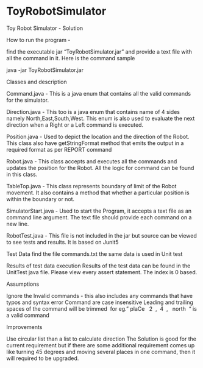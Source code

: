 # ToyRobotSimulator
Toy Robot Simulator - Solution


How to run the program - 

find the executable jar “ToyRobotSimulator.jar” and provide a text file with all the command in it. Here is the command sample

java -jar ToyRobotSimulator.jar <fileNameWithPath>



Classes and description

Command.java - This is a java enum that contains all the valid commands for the simulator.

Direction.java - This too is a java enum that contains name of 4 sides namely North,East,South,West. This enum is also used to evaluate the next direction when a Right or a Left command is executed. 

Position.java - Used to depict the location and the direction of the Robot. This class also have getStringFormat method that emits the output in a required format as per REPORT command

Robot.java - This class accepts and executes all the commands and updates the position for the Robot. All the logic for command can be found in this class. 

TableTop.java - This class represents boundary of limit of the Robot movement. It also contains a method that whether a particular position is within the boundary or not.

SimulatorStart.java - Used to start the Program, it accepts a text file as an command line argument. The text file should provide each command on a new line.

RobotTest.java - This file is not included in the jar but source can be viewed to see tests and results. It is based on Junit5


Test Data
find the file commands.txt the same data is used in Unit test

Results of test data execution
Results of the test data can be found in the UnitTest java file. Please view every assert statement.
The index is 0 based.

Assumptions

Ignore the Invalid commands - this also includes any commands that have typos and syntax error
Command are case insensitive
Leading and trailing spaces of the command will be trimmed 
for eg.” plaCe   2  ,  4  ,   north  “ is a valid command

Improvements 

Use circular list than a list to calculate direction
The Solution is good for the current requirement but if there are some additional requirement comes up like turning 45 degrees and moving several places in one command, then it will required to be upgraded.
